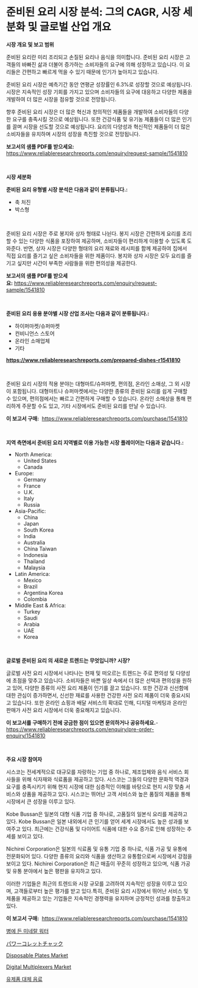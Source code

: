 <p><h1>준비된 요리 시장 분석: 그의 CAGR, 시장 세분화 및 글로벌 산업 개요</h1></p><p><strong>시장 개요 및 보고 범위</strong></p>
<p><p>준비된 요리란 미리 조리되고 손질된 요리나 음식을 의미합니다. 준비된 요리 시장은 고객들의 바빠진 삶과 더불어 증가하는 소비자들의 요구에 의해 성장하고 있습니다. 이 요리들은 간편하고 빠르게 먹을 수 있기 때문에 인기가 높아지고 있습니다. </p><p>준비된 요리 시장은 예측기간 동안 연평균 성장률인 6.3%로 성장할 것으로 예상됩니다. 시장은 지속적인 성장 기회를 가지고 있으며 소비자들의 요구에 대응하고 다양한 제품을 개발하여 더 많은 시장을 점유할 것으로 전망됩니다.</p><p>향후 준비된 요리 시장은 더 많은 혁신과 창의적인 제품들을 개발하여 소비자들의 다양한 요구를 충족시킬 것으로 예상됩니다. 또한 건강식품 및 유기농 제품들이 더 많은 인기를 끌며 시장을 선도할 것으로 예상됩니다. 요리의 다양성과 혁신적인 제품들이 더 많은 소비자들을 유치하며 시장의 성장을 촉진할 것으로 전망됩니다.</p></p>
<p><strong>보고서의 샘플 PDF를 받으세요:</strong> <a href="https://www.reliableresearchreports.com/enquiry/request-sample/1541810">https://www.reliableresearchreports.com/enquiry/request-sample/1541810</a></p>
<p>&nbsp;</p>
<p><strong>시장 세분화</strong></p>
<p><strong>준비된 요리 유형별 시장 분석은 다음과 같이 분류됩니다.:</strong></p>
<p><ul><li>축 처진</li><li>박스형</li></ul></p>
<p>&nbsp;</p>
<p><p>준비된 요리 시장은 주로 봉지와 상자 형태로 나뉜다. 봉지 시장은 간편하게 요리를 조리할 수 있는 다양한 식품을 포장하여 제공하며, 소비자들이 편리하게 이용할 수 있도록 도와준다. 반면, 상자 시장은 다양한 형태의 요리 재료와 레시피를 함께 제공하여 집에서 직접 요리를 즐기고 싶은 소비자들을 위한 제품이다. 봉지와 상자 시장은 모두 요리를 즐기고 싶지만 시간이 부족한 사람들을 위한 편의성을 제공한다.</p></p>
<p><strong>보고서의 샘플 PDF를 받으세요:</strong>&nbsp;<a href="https://www.reliableresearchreports.com/enquiry/request-sample/1541810">https://www.reliableresearchreports.com/enquiry/request-sample/1541810</a></p>
<p>&nbsp;</p>
<p><strong> 준비된 요리 응용 분야별 시장 산업 조사는 다음과 같이 분류됩니다.:</strong></p>
<p><ul><li>하이퍼마켓/슈퍼마켓</li><li>컨비니언스 스토어</li><li>온라인 소매업체</li><li>기타</li></ul></p>
<p><strong><a href="https://www.reliableresearchreports.com/prepared-dishes-r1541810">https://www.reliableresearchreports.com/prepared-dishes-r1541810</a></strong></p>
<p>&nbsp;</p>
<p><p>준비된 요리 시장의 적용 분야는 대형마트/슈퍼마켓, 편의점, 온라인 소매상, 그 외 시장이 포함됩니다. 대형마트나 슈퍼마켓에서는 다양한 종류의 준비된 요리를 쉽게 구매할 수 있으며, 편의점에서는 빠르고 간편하게 구매할 수 있습니다. 온라인 소매상을 통해 편리하게 주문할 수도 있고, 기타 시장에서도 준비된 요리를 만날 수 있습니다.</p></p>
<p><strong>이 보고서 구매:</strong>&nbsp; <a href="https://www.reliableresearchreports.com/purchase/1541810">https://www.reliableresearchreports.com/purchase/1541810</a></p>
<p>&nbsp;</p>
<p><strong>지역 측면에서 준비된 요리 지역별로 이용 가능한 시장 플레이어는 다음과 같습니다.:</strong></p>
<p><ul>
    <li>
        North America:
        <ul>
            <li>United States</li>
            <li>Canada</li>
        </ul>
    </li>
    <li>
        Europe:
        <ul>
            <li>Germany</li>
            <li>France</li>
            <li>U.K.</li>
            <li>Italy</li>
            <li>Russia</li>
        </ul>
    </li>
    <li>
        Asia-Pacific:
        <ul>
            <li>China</li>
            <li>Japan</li>
            <li>South Korea</li>
            <li>India</li>
            <li>Australia</li>
            <li>China Taiwan</li>
            <li>Indonesia</li>
            <li>Thailand</li>
            <li>Malaysia</li>
        </ul>
    </li>
    <li>
        Latin America:
        <ul>
            <li>Mexico</li>
            <li>Brazil</li>
            <li>Argentina Korea</li>
            <li>Colombia</li>
        </ul>
    </li>
    <li>
        Middle East & Africa:
        <ul>
            <li>Turkey</li>
            <li>Saudi</li>
            <li>Arabia</li>
            <li>UAE</li>
            <li>Korea</li>
        </ul>
    </li>
    </ul></p>
<p>&nbsp;</p>
<p><strong>글로벌 준비된 요리 의 새로운 트렌드는 무엇입니까? 시장?</strong></p>
<p><p>글로벌 사전 요리 시장에서 나타나는 현재 및 떠오르는 트렌드는 주로 편의성 및 다양성에 초점을 맞추고 있습니다. 소비자들은 바쁜 일상 속에서 더 많은 선택과 편의성을 원하고 있어, 다양한 종류의 사전 요리 제품이 인기를 끌고 있습니다. 또한 건강과 신선함에 대한 관심이 증가하면서, 신선한 재료를 사용한 건강한 사전 요리 제품이 더욱 중요시되고 있습니다. 또한 온라인 쇼핑과 배달 서비스의 확대로 인해, 디지털 마케팅과 온라인 판매가 사전 요리 시장에서 더욱 중요해지고 있습니다.</p></p>
<p><strong>이 보고서를 구매하기 전에 궁금한 점이 있으면 문의하거나 공유하세요.</strong>- <a href="https://www.reliableresearchreports.com/enquiry/pre-order-enquiry/1541810">https://www.reliableresearchreports.com/enquiry/pre-order-enquiry/1541810</a></p>
<p>&nbsp;</p>
<p><strong>주요 시장 참여자</strong></p>
<p><p>시스코는 전세계적으로 대규모를 자랑하는 기업 중 하나로, 제조업체와 음식 서비스 회사들을 위해 식자재와 식료품을 제공하고 있다. 시스코는 그들의 다양한 문화적 역경과 요구를 충족시키기 위해 현지 시장에 대한 심층적인 이해를 바탕으로 현지 시장 맞춤 서비스와 상품을 제공하고 있다. 시스코는 뛰어난 고객 서비스와 높은 품질의 제품을 통해 시장에서 큰 성장을 이루고 있다.</p><p>Kobe Bussan은 일본의 대형 식품 기업 중 하나로, 고품질의 일본식 요리를 제공하고 있다. Kobe Bussan은 일본 내외에서 큰 인기를 얻어 세계 시장에서도 높은 성과를 보여주고 있다. 최근에는 건강식품 및 다이어트 식품에 대한 수요 증가로 인해 성장하는 추세를 보이고 있다.</p><p>Nichirei Corporation은 일본의 식료품 및 유통 기업 중 하나로, 식품 가공 및 유통에 전문화되어 있다. 다양한 종류의 요리와 식품을 생산하고 유통함으로써 시장에서 강점을 보이고 있다. Nichirei Corporation은 최근 매출이 꾸준히 성장하고 있으며, 식품 가공 및 유통 분야에서 높은 평판을 유지하고 있다.</p><p>이러한 기업들은 최근의 트렌드와 시장 규모를 고려하여 지속적인 성장을 이루고 있으며, 고객들로부터 높은 평가를 받고 있다.특히, 준비된 요리 시장에서 뛰어난 서비스 및 제품을 제공하고 있는 기업들은 지속적인 경쟁력을 유지하며 긍정적인 성과를 창출하고 있다.</p></p>
<p><strong>이 보고서 구매:</strong>&nbsp;&nbsp;<a href="https://www.reliableresearchreports.com/purchase/1541810">https://www.reliableresearchreports.com/purchase/1541810</a></p>
<p><p><a href="https://github.com/chupp85/Market-Research-Report-List-1/blob/main/223091377866.md">병에 든 미네랄 워터</a></p><p><a href="https://github.com/Fatimaklein1/Market-Research-Report-List-1/blob/main/401211373291.md">パワーコレットチャック</a></p><p><a href="https://issuu.com/reportprime-2/docs/disposable-plates-market-size-2030.pptx">Disposable Plates Market</a></p><p><a href="https://github.com/nathandecarvalho/Market-Research-Report-List-3/blob/main/digital-multiplexers-market.md">Digital Multiplexers Market</a></p><p><a href="https://github.com/JackieFauhey9089475/Market-Research-Report-List-1/blob/main/674872577865.md">유제품 대체 음료</a></p></p>
